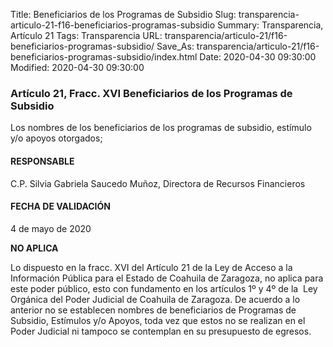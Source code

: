 Title: Beneficiarios de los Programas de Subsidio
Slug: transparencia-articulo-21-f16-beneficiarios-programas-subsidio
Summary: Transparencia, Artículo 21
Tags: Transparencia
URL: transparencia/articulo-21/f16-beneficiarios-programas-subsidio/
Save_As: transparencia/articulo-21/f16-beneficiarios-programas-subsidio/index.html
Date: 2020-04-30 09:30:00
Modified: 2020-04-30 09:30:00


### Artículo 21, Fracc. XVI Beneficiarios de los Programas de Subsidio

Los nombres de los beneficiarios de los programas de subsidio, estímulo y/o apoyos otorgados;

#### RESPONSABLE

C.P. Silvia Gabriela Saucedo Muñoz, Directora de Recursos Financieros

#### FECHA DE VALIDACIÓN

4 de mayo de 2020

**NO APLICA**

Lo dispuesto en la fracc. XVI del Artículo 21 de la Ley de Acceso a la Información Pública para el Estado de Coahuila de Zaragoza, no aplica para este poder público, esto con fundamento en los artículos 1º y 4º de la  Ley Orgánica del Poder Judicial de Coahuila de Zaragoza. De acuerdo a lo anterior no se establecen nombres de beneficiarios de Programas de Subsidio, Estímulos y/o Apoyos, toda vez que estos no se realizan en el Poder Judicial ni tampoco se contemplan en su presupuesto de egresos.


